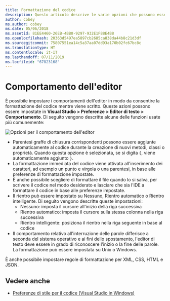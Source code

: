 ```yaml
---
title: Formattazione del codice
description: Questo articolo descrive le varie opzioni che possono essere usate per modificare il comportamento dell'editor di testo in Visual Studio per Mac
author: cobey
ms.author: cobey
ms.date: 05/06/2018
ms.assetid: 81EE4460-26EB-4BB0-9297-932E1F88E4B8
ms.openlocfilehash: 20363d5497ea5897cb2685ca838da44b8c21d3df
ms.sourcegitcommit: 75807551ea14c5a37aa07dd93a170b02fc67bc8c
ms.translationtype: HT
ms.contentlocale: it-IT
ms.lasthandoff: 07/11/2019
ms.locfileid: "67823168"
---
```

# <a name="editor-behavior"></a>Comportamento dell'editor

È possibile impostare i comportamenti dell'editor in modo da consentire la formattazione del codice mentre viene scritto. Queste azioni possono essere impostate in **Visual Studio > Preferenze > Editor di testo > Comportamento**. Di seguito vengono descritte alcune delle funzioni usate più comunemente:

![Opzioni per il comportamento dell'editor](media/source-editor-image9.png)

* Parentesi graffe di chiusura corrispondenti possono essere aggiunte automaticamente al codice durante la creazione di nuovi metodi, classi o proprietà. Quando questa opzione è selezionata, se si digita `{`, viene automaticamente aggiunto `}`.
* La formattazione immediata del codice viene attivata all'inserimento dei caratteri, ad esempio un punto e virgola o una parentesi, in base alle preferenze di formattazione impostate.
* È anche possibile scegliere di formattare il file quando lo si salva, per scrivere il codice nel modo desiderato e lasciare che sia l'IDE a formattare il codice in base alle preferenze impostate.
* Il rientro può essere impostato su Nessuno, Rientro automatico o Rientro intelligente. Di seguito vengono descritte queste impostazioni:
  * Nessuno: imposta il cursore all'inizio della riga successiva
  * Rientro automatico: imposta il cursore sulla stessa colonna nella riga successiva
  * Rientro intelligente: posiziona il rientro nella riga seguente in base al codice
* Il comportamento relativo all'interruzione delle parole differisce a seconda del sistema operativo e ai fini dello spostamento, l'editor di testo deve essere in grado di riconoscere l'inizio o la fine delle parole. La formattazione può essere impostata su Unix o Windows.

È anche possibile impostare regole di formattazione per XML, CSS, HTML e JSON.

## <a name="see-also"></a>Vedere anche

- [Preferenze di stile per il codice (Visual Studio in Windows)](/visualstudio/ide/code-styles-and-quick-actions)
